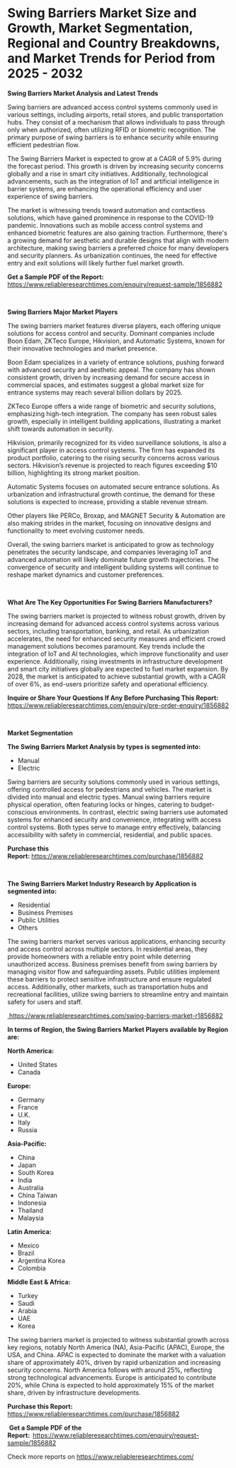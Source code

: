<p><h1>Swing Barriers Market Size and Growth, Market Segmentation, Regional and Country Breakdowns, and Market Trends for Period from 2025 -  2032</h1></p><p><strong>Swing Barriers Market Analysis and Latest Trends</strong></p>
<p><p>Swing barriers are advanced access control systems commonly used in various settings, including airports, retail stores, and public transportation hubs. They consist of a mechanism that allows individuals to pass through only when authorized, often utilizing RFID or biometric recognition. The primary purpose of swing barriers is to enhance security while ensuring efficient pedestrian flow.</p><p>The Swing Barriers Market is expected to grow at a CAGR of 5.9% during the forecast period. This growth is driven by increasing security concerns globally and a rise in smart city initiatives. Additionally, technological advancements, such as the integration of IoT and artificial intelligence in barrier systems, are enhancing the operational efficiency and user experience of swing barriers. </p><p>The market is witnessing trends toward automation and contactless solutions, which have gained prominence in response to the COVID-19 pandemic. Innovations such as mobile access control systems and enhanced biometric features are also gaining traction. Furthermore, there's a growing demand for aesthetic and durable designs that align with modern architecture, making swing barriers a preferred choice for many developers and security planners. As urbanization continues, the need for effective entry and exit solutions will likely further fuel market growth.</p></p>
<p><strong>Get a Sample PDF of the Report:&nbsp;</strong> <a href="https://www.reliableresearchtimes.com/enquiry/request-sample/1856882?utm_campaign=3033&utm_medium=2&utm_source=Github&utm_content=ia&utm_term=10042025&utm_id=swing-barriers">https://www.reliableresearchtimes.com/enquiry/request-sample/1856882</a></p>
<p>&nbsp;</p>
<p><strong>Swing Barriers Major Market Players</strong></p>
<p><p>The swing barriers market features diverse players, each offering unique solutions for access control and security. Dominant companies include Boon Edam, ZKTeco Europe, Hikvision, and Automatic Systems, known for their innovative technologies and market presence.</p><p>Boon Edam specializes in a variety of entrance solutions, pushing forward with advanced security and aesthetic appeal. The company has shown consistent growth, driven by increasing demand for secure access in commercial spaces, and estimates suggest a global market size for entrance systems may reach several billion dollars by 2025. </p><p>ZKTeco Europe offers a wide range of biometric and security solutions, emphasizing high-tech integration. The company has seen robust sales growth, especially in intelligent building applications, illustrating a market shift towards automation in security.</p><p>Hikvision, primarily recognized for its video surveillance solutions, is also a significant player in access control systems. The firm has expanded its product portfolio, catering to the rising security concerns across various sectors. Hikvision’s revenue is projected to reach figures exceeding $10 billion, highlighting its strong market position.</p><p>Automatic Systems focuses on automated secure entrance solutions. As urbanization and infrastructural growth continue, the demand for these solutions is expected to increase, providing a stable revenue stream.</p><p>Other players like PERCo, Broxap, and MAGNET Security & Automation are also making strides in the market, focusing on innovative designs and functionality to meet evolving customer needs.</p><p>Overall, the swing barriers market is anticipated to grow as technology penetrates the security landscape, and companies leveraging IoT and advanced automation will likely dominate future growth trajectories. The convergence of security and intelligent building systems will continue to reshape market dynamics and customer preferences.</p></p>
<p>&nbsp;</p>
<p><strong>What Are The Key Opportunities For Swing Barriers Manufacturers?</strong></p>
<p><p>The swing barriers market is projected to witness robust growth, driven by increasing demand for advanced access control systems across various sectors, including transportation, banking, and retail. As urbanization accelerates, the need for enhanced security measures and efficient crowd management solutions becomes paramount. Key trends include the integration of IoT and AI technologies, which improve functionality and user experience. Additionally, rising investments in infrastructure development and smart city initiatives globally are expected to fuel market expansion. By 2028, the market is anticipated to achieve substantial growth, with a CAGR of over 6%, as end-users prioritize safety and operational efficiency.</p></p>
<p><strong>Inquire or Share Your Questions If Any Before Purchasing This Report:</strong> <a href="https://www.reliableresearchtimes.com/enquiry/pre-order-enquiry/1856882?utm_campaign=3033&utm_medium=2&utm_source=Github&utm_content=ia&utm_term=10042025&utm_id=swing-barriers">https://www.reliableresearchtimes.com/enquiry/pre-order-enquiry/1856882</a></p>
<p>&nbsp;</p>
<p><strong>Market Segmentation</strong></p>
<p><strong>The Swing Barriers Market Analysis by types is segmented into:</strong></p>
<p><ul><li>Manual</li><li>Electric</li></ul></p>
<p><p>Swing barriers are security solutions commonly used in various settings, offering controlled access for pedestrians and vehicles. The market is divided into manual and electric types. Manual swing barriers require physical operation, often featuring locks or hinges, catering to budget-conscious environments. In contrast, electric swing barriers use automated systems for enhanced security and convenience, integrating with access control systems. Both types serve to manage entry effectively, balancing accessibility with safety in commercial, residential, and public spaces.</p></p>
<p><strong>Purchase this Report:&nbsp;</strong><a href="https://www.reliableresearchtimes.com/purchase/1856882?utm_campaign=3033&utm_medium=2&utm_source=Github&utm_content=ia&utm_term=10042025&utm_id=swing-barriers">https://www.reliableresearchtimes.com/purchase/1856882</a></p>
<p>&nbsp;</p>
<p><strong>The Swing Barriers Market Industry Research by Application is segmented into:</strong></p>
<p><ul><li>Residential</li><li>Business Premises</li><li>Public Utilities</li><li>Others</li></ul></p>
<p><p>The swing barriers market serves various applications, enhancing security and access control across multiple sectors. In residential areas, they provide homeowners with a reliable entry point while deterring unauthorized access. Business premises benefit from swing barriers by managing visitor flow and safeguarding assets. Public utilities implement these barriers to protect sensitive infrastructure and ensure regulated access. Additionally, other markets, such as transportation hubs and recreational facilities, utilize swing barriers to streamline entry and maintain safety for users and staff.</p></p>
<p><a href="https://www.reliableresearchtimes.com/swing-barriers-market-r1856882?utm_campaign=3033&utm_medium=2&utm_source=Github&utm_content=ia&utm_term=10042025&utm_id=swing-barriers">&nbsp;https://www.reliableresearchtimes.com/swing-barriers-market-r1856882</a></p>
<p><strong>In terms of Region, the Swing Barriers Market Players available by Region are:</strong></p>
<p>
    <p> <strong> North America: </strong>
        <ul>
            <li>United States</li>
            <li>Canada</li>
        </ul>
        </p> 
    <p> <strong> Europe: </strong>
        <ul>
            <li>Germany</li>
            <li>France</li>
            <li>U.K.</li>
            <li>Italy</li>
            <li>Russia</li>
        </ul>
        </p> 
    <p> <strong> Asia-Pacific: </strong>
        <ul>
            <li>China</li>
            <li>Japan</li>
            <li>South Korea</li>
            <li>India</li>
            <li>Australia</li>
            <li>China Taiwan</li>
            <li>Indonesia</li>
            <li>Thailand</li>
            <li>Malaysia</li>
        </ul>
        </p> 
    <p> <strong> Latin America: </strong>
        <ul>
            <li>Mexico</li>
            <li>Brazil</li>
            <li>Argentina Korea</li>
            <li>Colombia</li>
        </ul>
        </p> 
    <p> <strong> Middle East & Africa: </strong>
        <ul>
            <li>Turkey</li>
            <li>Saudi</li>
            <li>Arabia</li>
            <li>UAE</li>
            <li>Korea</li>
        </ul>
    </p>
    </p>
<p><p>The swing barriers market is projected to witness substantial growth across key regions, notably North America (NA), Asia-Pacific (APAC), Europe, the USA, and China. APAC is expected to dominate the market with a valuation share of approximately 40%, driven by rapid urbanization and increasing security concerns. North America follows with around 25%, reflecting strong technological advancements. Europe is anticipated to contribute 20%, while China is expected to hold approximately 15% of the market share, driven by infrastructure developments.</p></p>
<p><strong>Purchase this Report: </strong><a href="https://www.reliableresearchtimes.com/purchase/1856882?utm_campaign=3033&utm_medium=2&utm_source=Github&utm_content=ia&utm_term=10042025&utm_id=swing-barriers">https://www.reliableresearchtimes.com/purchase/1856882</a></p>
<p>&nbsp;<strong>Get a Sample PDF of the Report:&nbsp;&nbsp;</strong><a href="https://www.reliableresearchtimes.com/enquiry/request-sample/1856882?utm_campaign=3033&utm_medium=2&utm_source=Github&utm_content=ia&utm_term=10042025&utm_id=swing-barriers">https://www.reliableresearchtimes.com/enquiry/request-sample/1856882</a></p>
<p><strong></strong></p>
<p>Check more reports on <a href="https://www.reliableresearchtimes.com/?utm_campaign=3033&utm_medium=2&utm_source=Github&utm_content=ia&utm_term=10042025&utm_id=swing-barriers">https://www.reliableresearchtimes.com/</a></p>